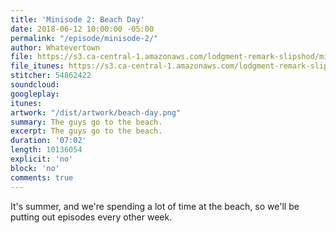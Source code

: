 ```yaml
---
title: 'Minisode 2: Beach Day'
date: 2018-06-12 10:00:00 -05:00
permalink: "/episode/minisode-2/"
author: Whatevertown
file: https://s3.ca-central-1.amazonaws.com/lodgment-remark-slipshod/mini002.mp3
file_itunes: https://s3.ca-central-1.amazonaws.com/lodgment-remark-slipshod/mini002.m4a
stitcher: 54862422
soundcloud: 
googleplay: 
itunes: 
artwork: "/dist/artwork/beach-day.png"
summary: The guys go to the beach.
excerpt: The guys go to the beach.
duration: '07:02'
length: 10136054
explicit: 'no'
block: 'no'
comments: true
---
```


It's summer, and we're spending a lot of time at the beach, so we'll be putting out episodes every other week.
